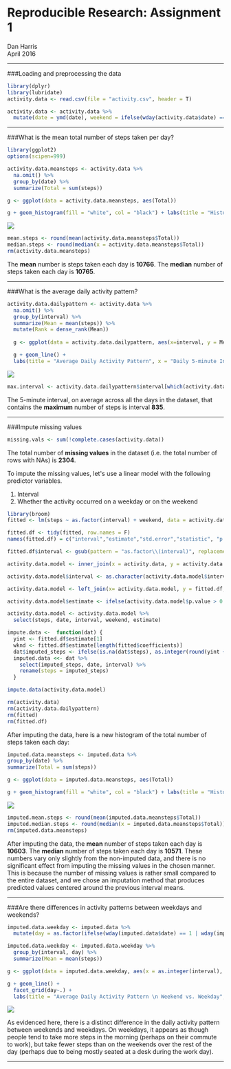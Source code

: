 # Reproducible Research: Assignment 1
Dan Harris  
April 2016  
******


###Loading and preprocessing the data


```r
library(dplyr)
library(lubridate)
activity.data <- read.csv(file = "activity.csv", header = T)

activity.data <- activity.data %>%
  mutate(date = ymd(date), weekend = ifelse(wday(activity.data$date) == 1 | wday(activity.data$date) == 7, 1, 0))
```

******  
###What is the mean total number of steps taken per day?
  

```r
library(ggplot2)
options(scipen=999)

activity.data.meansteps <- activity.data %>%
  na.omit() %>%
  group_by(date) %>%
  summarize(Total = sum(steps))

g <- ggplot(data = activity.data.meansteps, aes(Total))

g + geom_histogram(fill = "white", col = "black") + labs(title = "Histogram of the Total Number of Steps Taken Each Day", x = "Steps", y = "Count")
```

![](PA1_template_files/figure-html/plotdata-1.png)

```r
mean.steps <- round(mean(activity.data.meansteps$Total))
median.steps <- round(median(x = activity.data.meansteps$Total))
rm(activity.data.meansteps)
```

The **mean** number is steps taken each day is **10766**. The **median** number of steps taken each day is **10765**.  

******  
###What is the average daily activity pattern?
  

```r
activity.data.dailypattern <- activity.data %>%
  na.omit() %>%
  group_by(interval) %>%
  summarize(Mean = mean(steps)) %>%
  mutate(Rank = dense_rank(Mean))
  
  g <- ggplot(data = activity.data.dailypattern, aes(x=interval, y = Mean))

  g + geom_line() + 
  labs(title = "Average Daily Activity Pattern", x = "Daily 5-minute Interval", y = "Average Steps")
```

![](PA1_template_files/figure-html/activitypattern-1.png)

```r
max.interval <- activity.data.dailypattern$interval[which(activity.data.dailypattern$Rank == max(activity.data.dailypattern$Rank))]
```
  
The 5-minute interval, on average across all the days in the dataset, that contains the **maximum** number of steps is interval **835**. 
  
******  
###Impute missing values  
  

```r
missing.vals <- sum(!complete.cases(activity.data))
```

The total number of **missing values** in the dataset (i.e. the total number of rows with NAs) is **2304**.  

To impute the missing values, let's use a linear model with the following predictor variables.  

1. Interval
2. Whether the activity occurred on a weekday or on the weekend  


```r
library(broom)
fitted <- lm(steps ~ as.factor(interval) + weekend, data = activity.data, na.action = na.omit)

fitted.df <- tidy(fitted, row.names = F)
names(fitted.df) = c("interval","estimate","std.error","statistic", "p.value")

fitted.df$interval <- gsub(pattern = "as.factor\\(interval)", replacement =  "", fitted.df$interval)

activity.data.model <- inner_join(x = activity.data, y = activity.data.dailypattern, by = "interval")

activity.data.model$interval <- as.character(activity.data.model$interval)

activity.data.model <- left_join(x= activity.data.model, y = fitted.df, by = "interval")

activity.data.model$estimate <- ifelse(activity.data.model$p.value > 0.10 | is.na(activity.data.model$p.value), 0, activity.data.model$estimate)

activity.data.model <- activity.data.model %>%
  select(steps, date, interval, weekend, estimate)

impute.data <-  function(dat) {
  yint <- fitted.df$estimate[1]
  wknd <- fitted.df$estimate[length(fitted$coefficients)]
  dat$imputed_steps <- ifelse(is.na(dat$steps), as.integer(round(yint + dat$estimate + dat$weekend * wknd)), as.integer(dat$steps)) 
  imputed.data <<- dat %>%
    select(imputed_steps, date, interval) %>%
    rename(steps = imputed_steps)
  }

impute.data(activity.data.model)

rm(activity.data)
rm(activity.data.dailypattern)
rm(fitted)
rm(fitted.df)
```

After imputing the data, here is a new histogram of the total number of steps taken each day:  


```r
imputed.data.meansteps <- imputed.data %>%
group_by(date) %>%
summarize(Total = sum(steps))

g <- ggplot(data = imputed.data.meansteps, aes(Total))

g + geom_histogram(fill = "white", col = "black") + labs(title = "Histogram of the Total Number of Steps Taken Each Day", x = "Steps", y = "Count")
```

![](PA1_template_files/figure-html/imputedhist-1.png)

```r
imputed.mean.steps <- round(mean(imputed.data.meansteps$Total))
imputed.median.steps <- round(median(x = imputed.data.meansteps$Total))
rm(imputed.data.meansteps)
```

After imputing the data, the **mean** number of steps taken each day is **10603**. The **median** number of steps taken each day is **10571**. These numbers vary only slightly from the non-imputed data, and there is no significant effect from imputing the missing values in the chosen manner. This is because the number of missing values is rather small compared to the entire dataset, and we chose an imputation method that produces predicted values centered around the previous interval means.  

******
###Are there differences in activity patterns between weekdays and weekends?  



```r
imputed.data.weekday <- imputed.data %>%
  mutate(day = as.factor(ifelse(wday(imputed.data$date) == 1 | wday(imputed.data$date) == 7, "weekend", "weekday")))

imputed.data.weekday <- imputed.data.weekday %>%
  group_by(interval, day) %>%
  summarize(Mean = mean(steps))

g <- ggplot(data = imputed.data.weekday, aes(x = as.integer(interval), y = Mean))

g + geom_line() + 
  facet_grid(day~.) +
  labs(title = "Average Daily Activity Pattern \n Weekend vs. Weekday", x = "Daily 5-minute Interval", y = "Average Steps")
```

![](PA1_template_files/figure-html/weekends-1.png)
  
As evidenced here, there is a distinct difference in the daily activity pattern between weekends and weekdays.  On weekdays, it appears as though people tend to take more steps in the morning (perhaps on their commute to work), but take fewer steps than on the weekends over the rest of the day (perhaps due to being mostly seated at a desk during the work day).  

******
